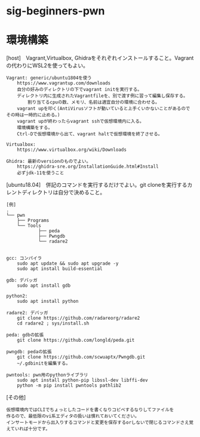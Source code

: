 # sig-beginners-pwn

# 環境構築

[host]　Vagrant,Virtualbox, Ghidraをそれぞれインストールすること。Vagrantの代わりにWSL2を使ってもよい。

	Vagrant: generic/ubuntu1804を使う
		https://www.vagrantup.com/downloads
		自分の好みのディレクトリの下でvagrant initを実行する。
		ディレクトリ内に生成されたVagrantfileを、別で渡す例に習って編集し保存する。
			割り当てるcpuの数、メモリ、名前は適宜自分の環境に合わせる。
		vagrant upを叩く(AntiVirusソフトが動いていると上手くいかないことがあるのでその時は一時的に止める。)
		vagrant upが終わったらvagrant sshで仮想環境内に入る。
		環境構築をする。
		Ctrl-Dで仮想環境から出て、vagrant haltで仮想環境を終了させる。
				
	Virtualbox:
		https://www.virtualbox.org/wiki/Downloads

	Ghidra: 最新のversionのものでよい。
		https://ghidra-sre.org/InstallationGuide.html#Install
		必ずjdk-11を使うこと

[ubuntu18.04]　併記のコマンドを実行するだけでよい。git cloneを実行するカレントディレクトリは自分で決めること。

	[例]
	.
	└── pwn
    	├── Programs
    	└── Tools
        		├── peda
        		├── Pwngdb
        		└── radare2


	gcc: コンパイラ
		sudo apt update && sudo apt upgrade -y
		sudo apt install build-essential

	gdb: デバッガ	
		sudo apt install gdb

	python2:
		sudo apt install python

	radare2: デバッガ
		git clone https://github.com/radareorg/radare2
		cd radare2 ; sys/install.sh

	peda: gdbの拡張
		git clone https://github.com/longld/peda.git

	pwngdb: pedaの拡張
		git clone https://github.com/scwuaptx/Pwngdb.git
        ~/.gdbinitを編集する。

	pwntools: pwn用のpythonライブラリ
		sudo apt install python-pip libssl-dev libffi-dev
		python -m pip install pwntools pathlib2

[その他]

	仮想環境内ではCLIでちょっとしたコードを書くなりコピペするなりしてファイルを
	作るので、最低限のvi系エディタの扱いは慣れておいてください。
	インサートモードから出入りするコマンドと変更を保存するorしないで閉じるコマンドさえ覚えていれば十分です。
